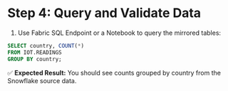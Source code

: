 # Step 4: Query and Validate Data

1. Use Fabric SQL Endpoint or a Notebook to query the mirrored tables:

```sql
SELECT country, COUNT(*) 
FROM IOT.READINGS
GROUP BY country;
```

✅ **Expected Result:** You should see counts grouped by country from the Snowflake source data.

